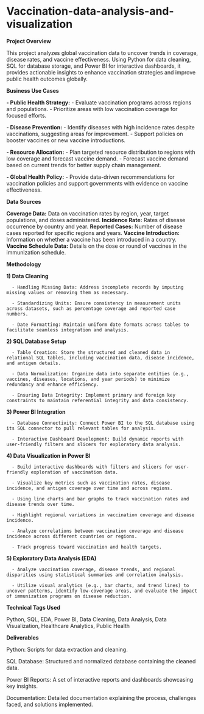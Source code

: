 # Vaccination-data-analysis-and-visualization
**Project Overview**

This project analyzes global vaccination data to uncover trends in coverage, disease rates, and vaccine effectiveness. Using Python for data cleaning, SQL for database storage, and Power BI for interactive dashboards, it provides actionable insights to enhance vaccination strategies and improve public health outcomes globally.

**Business Use Cases**
   
   **- Public Health Strategy:**
      - Evaluate vaccination programs across regions and populations.
      - Prioritize areas with low vaccination coverage for focused efforts.
      
  **- Disease Prevention:**
      - Identify diseases with high incidence rates despite vaccinations, suggesting areas for improvement.
      - Support policies on booster vaccines or new vaccine introductions.
  
  **- Resource Allocation:**
      - Plan targeted resource distribution to regions with low coverage and forecast vaccine demand.
      - Forecast vaccine demand based on current trends for better supply chain management.
  
  **- Global Health Policy:**
      - Provide data-driven recommendations for vaccination policies and support governments with evidence on vaccine effectiveness.

**Data Sources**

  **Coverage Data:** Data on vaccination rates by region, year, target populations, and doses administered.
  **Incidence Rate:** Rates of disease occurrence by country and year.
  **Reported Cases:** Number of disease cases reported for specific regions and years.
  **Vaccine Introduction:** Information on whether a vaccine has been introduced in a country.
  **Vaccine Schedule Data:** Details on the dose or round of vaccines in the immunization schedule.

**Methodology**

  **1) Data Cleaning**
          
      - Handling Missing Data: Address incomplete records by imputing missing values or removing them as necessary.
          
      - Standardizing Units: Ensure consistency in measurement units across datasets, such as percentage coverage and reported case numbers.
          
      - Date Formatting: Maintain uniform date formats across tables to facilitate seamless integration and analysis.
          
  **2) SQL Database Setup**
          
      - Table Creation: Store the structured and cleaned data in relational SQL tables, including vaccination data, disease incidence, and antigen details.
          
      - Data Normalization: Organize data into separate entities (e.g., vaccines, diseases, locations, and year periods) to minimize redundancy and enhance efficiency.
          
      - Ensuring Data Integrity: Implement primary and foreign key constraints to maintain referential integrity and data consistency.
  
  **3) Power BI Integration**
          
      - Database Connectivity: Connect Power BI to the SQL database using its SQL connector to pull relevant tables for analysis.
          
      - Interactive Dashboard Development: Build dynamic reports with user-friendly filters and slicers for exploratory data analysis.
  
  **4) Data Visualization in Power BI**
          
      - Build interactive dashboards with filters and slicers for user-friendly exploration of vaccination data.
          
      - Visualize key metrics such as vaccination rates, disease incidence, and antigen coverage over time and across regions.
          
      - Using line charts and bar graphs to track vaccination rates and disease trends over time.
          
      - Highlight regional variations in vaccination coverage and disease incidence.
          
      - Analyze correlations between vaccination coverage and disease incidence across different countries or regions.
          
      - Track progress toward vaccination and health targets.
 
  **5) Exploratory Data Analysis (EDA)**
          
      - Analyze vaccination coverage, disease trends, and regional disparities using statistical summaries and correlation analysis.
          
      - Utilize visual analytics (e.g., bar charts, and trend lines) to uncover patterns, identify low-coverage areas, and evaluate the impact of immunization programs on disease reduction.

**Technical Tags Used**

Python, SQL, EDA, Power BI, Data Cleaning, Data Analysis, Data Visualization, Healthcare Analytics, Public Health

**Deliverables**

  Python: Scripts for data extraction and cleaning.
  
  SQL Database: Structured and normalized database containing the cleaned data.

  Power BI Reports: A set of interactive reports and dashboards showcasing key insights.
  
  Documentation: Detailed documentation explaining the process, challenges faced, and solutions implemented.
